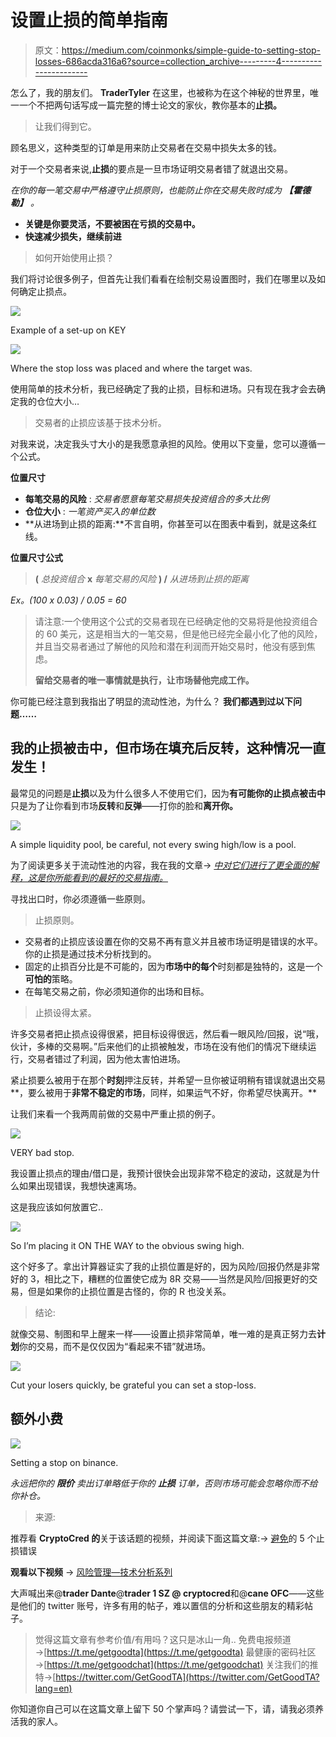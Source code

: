 # 设置止损的简单指南

> 原文：<https://medium.com/coinmonks/simple-guide-to-setting-stop-losses-686acda316a6?source=collection_archive---------4----------------------->

怎么了，我的朋友们。
**TraderTyler** 在这里，也被称为在这个神秘的世界里，唯一一个不把两句话写成一篇完整的博士论文的家伙，教你基本的**止损。**

> 让我们得到它。

顾名思义，这种类型的订单是用来防止交易者在交易中损失太多的钱。

对于一个交易者来说,**止损**的要点是一旦市场证明交易者错了就退出交易。

*在你的每一笔交易中严格遵守止损原则，也能防止你在交易失败时成为* ***【霍德勒】*** *。*

*   **关键是你要灵活，不要被困在亏损的交易中。**
*   **快速减少损失，继续前进**

> 如何开始使用止损？

我们将讨论很多例子，但首先让我们看看在绘制交易设置图时，我们在哪里以及如何确定止损点。

![](img/c7f5b8ef9cbba28586678a31de859ae4.png)

Example of a set-up on KEY

![](img/d91c657e3fc104bc3fefd7b878e4c291.png)

Where the stop loss was placed and where the target was.

使用简单的技术分析，我已经确定了我的止损，目标和进场。只有现在我才会去确定我的仓位大小…

> 交易者的止损应该基于技术分析。

对我来说，决定我头寸大小的是我愿意承担的风险。使用以下变量，您可以遵循一个公式。

**位置尺寸**

*   **每笔交易的风险** : *交易者愿意每笔交易损失投资组合的多大比例*
*   **仓位大小** : *一笔资产买入的单位数*
*   **从进场到止损的距离:**不言自明，你甚至可以在图表中看到，就是这条红线。

**位置尺寸公式**

> **(** *总投资组合* **x** *每笔交易的风险* **) /** *从进场到止损的距离*

*Ex。(100 x 0.03) / 0.05 = 60*

> 请注意:一个使用这个公式的交易者现在已经确定他的交易将是他投资组合的 60 美元，这是相当大的一笔交易，但是他已经完全最小化了他的风险，并且当交易者通过了解他的风险和潜在利润而开始交易时，他没有感到焦虑。
> 
> **留给交易者的唯一事情就是执行，让市场替他完成工作。**

你可能已经注意到我指出了明显的流动性池，为什么？
**我们都遇到过以下问题……**

## 我的止损被击中，但市场在填充后反转，这种情况一直发生！

最常见的问题是**止损**以及为什么很多人不使用它们，因为**有可能你的止损点被击中**只是为了让你看到市场**反转**和**反弹**——打你的脸和**离开你。**

![](img/da91bf07f334efb4f4664cee099c09f2.png)

A simple liquidity pool, be careful, not every swing high/low is a pool.

为了阅读更多关于流动性池的内容，我在我的文章→ [*中对它们进行了更全面的解释，这是你所能看到的最好的交易指南。*](/@getgoodcrew/best-guide-to-trading-barts-you-will-ever-see-c4fb0db24ff)

寻找出口时，你必须遵循一些原则。

> 止损原则。

*   交易者的止损应该设置在你的交易不再有意义并且被市场证明是错误的水平。你的止损是通过技术分析找到的。
*   固定的止损百分比是不可能的，因为**市场中的每个**时刻都是独特的，这是一个**可怕的**策略。
*   在每笔交易之前，你必须知道你的出场和目标。

> 止损设得太紧。

许多交易者把止损点设得很紧，把目标设得很远，然后看一眼风险/回报，说“哦，伙计，多棒的交易啊。”后来他们的止损被触发，市场在没有他们的情况下继续运行，交易者错过了利润，因为他太害怕进场。

紧止损要么被用于在那个**时刻**押注反转，并希望一旦你被证明稍有错误就退出交易**，要么被用于**非常不稳定的市场**，同样，如果运气不好，你希望尽快离开。**

让我们来看一个我两周前做的交易中严重止损的例子。

![](img/164f821c07b08493e7c50b065e8ae0ba.png)

VERY bad stop.

我设置止损点的理由/借口是，我预计很快会出现非常不稳定的波动，这就是为什么如果出现错误，我想快速离场。

这是我应该如何放置它..

![](img/0750df791d995f8ecd65768df3d8ad93.png)

So I’m placing it ON THE WAY to the obvious swing high.

这个好多了。拿出计算器证实了我的止损位置是好的，因为风险/回报仍然是非常好的 3，相比之下，糟糕的位置使它成为 8R 交易——当然是风险/回报更好的交易，但是如果你的止损位置是古怪的，你的 R 也没关系。

> 结论:

就像交易、制图和早上醒来一样——设置止损非常简单，唯一难的是真正努力去**计划**你的交易，而不是仅仅因为“看起来不错”就进场。

![](img/5ae3d03c9f75b314db2b55b8568399cc.png)

Cut your losers quickly, be grateful you can set a stop-loss.

## 额外小费

![](img/31e96c6b3f78eb3f607df294254dd152.png)

Setting a stop on binance.

*永远把你的* ***限价*** *卖出订单略低于你的* ***止损*** *订单，否则市场可能会忽略你而不给你补仓。*

> 来源:

推荐看 **CryptoCred 的**关于该话题的视频，并阅读下面这篇文章:→ [避免](/@cryptocreddy/5-stop-loss-mistakes-to-avoid-bea274857371)的 5 个止损错误

**观看以下视频** → [风险管理—技术分析系列](https://www.youtube.com/watch?v=ofwtsc20hOY)

大声喊出来@**trader Dante**@**trader 1 SZ @ cryptocred**和@**cane OFC**——这些是他们的 twitter 账号，许多有用的帖子，难以置信的分析和这些朋友的精彩帖子。

> 觉得这篇文章有参考价值/有用吗？这只是冰山一角..
> 免费电报频道→[https://t.me/getgoodta](https://t.me/getgoodta)
> 最健康的密码社区→[https://t.me/getgoodchat](https://t.me/getgoodchat)
> 关注我们的推特→[https://twitter.com/GetGoodTA](https://twitter.com/GetGoodTA?lang=en)

你知道你自己可以在这篇文章上留下 50 个掌声吗？请尝试一下，请，请我必须养活我的家人。